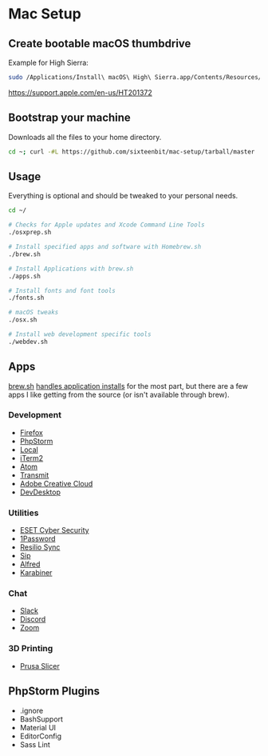 # Mac Setup

## Create bootable macOS thumbdrive

Example for High Sierra:

```bash
sudo /Applications/Install\ macOS\ High\ Sierra.app/Contents/Resources/createinstallmedia --volume /Volumes/MyVolume
```

https://support.apple.com/en-us/HT201372

## Bootstrap your machine

Downloads all the files to your home directory.

```bash
cd ~; curl -#L https://github.com/sixteenbit/mac-setup/tarball/master | tar -xzv --strip-components 1 --exclude={README.md,bootstrap.sh}
```

## Usage

Everything is optional and should be tweaked to your personal needs.

```bash
cd ~/

# Checks for Apple updates and Xcode Command Line Tools
./osxprep.sh

# Install specified apps and software with Homebrew.sh
./brew.sh

# Install Applications with brew.sh
./apps.sh

# Install fonts and font tools
./fonts.sh

# macOS tweaks
./osx.sh

# Install web development specific tools
./webdev.sh
```

## Apps

[brew.sh](https://brew.sh/) [handles application installs](https://github.com/sixteenbit/mac-setup/blob/master/apps.sh) for the most part, but there are a few apps I like getting from the source (or isn't available through brew).

### Development

* [Firefox](https://www.mozilla.org/en-US/firefox/new/)
* [PhpStorm](https://www.jetbrains.com/phpstorm/download/#section=mac)
* [Local](https://cdn.localwp.com/stable/latest/mac)
* [iTerm2](https://iterm2.com/downloads.html)
* [Atom](https://atom.io/download/mac)
* [Transmit](https://panic.com/download/transmit/Transmit-5-Latest.zip)
* [Adobe Creative Cloud](https://creativecloud.adobe.com/apps/all/desktop#)
* [DevDesktop](https://dev.acquia.com/downloads)

### Utilities

* [ESET Cyber Security](https://download.eset.com/com/eset/apps/home/eav/mac/latest/eset_cybersecurity_en_.dmg)
* [1Password](https://1password.com/downloads/)
* [Resilio Sync](https://download-cdn.resilio.com/stable/osx/Resilio-Sync.dmg)
* [Sip](https://sipapp.io/updates/)
* [Alfred](https://www.alfredapp.com/)
* [Karabiner](https://karabiner-elements.pqrs.org/)

### Chat

* [Slack](https://slack.com/ssb/download-osx)
* [Discord](https://discord.com/api/download?platform=osx)
* [Zoom](https://zoom.us/download)

### 3D Printing

* [Prusa Slicer](https://github.com/prusa3d/PrusaSlicer/releases)

## PhpStorm Plugins

* .ignore
* BashSupport
* Material UI
* EditorConfig
* Sass Lint
